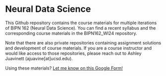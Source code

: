 # Neural Data Science

This Github repository contains the course materials for multiple iterations of BIPN 162 (Neural Data Science). You can find a recent syllabus and the corresponding course materials in the BIPN162_WI24 repository.

Note that there are also private repositories containing assignment solutions and development of course materials. If you are a course instructor and would like access to those repositories, please reach out to Ashley Juavinett (ajuavine[at]ucsd.edu). 

Using these materials? [Let me know on this Google Form!](https://forms.gle/HUxqyY2o7r74Eyko9)
